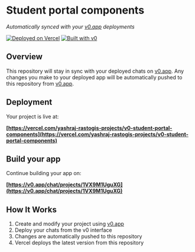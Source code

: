 # Student portal components

*Automatically synced with your [v0.app](https://v0.app) deployments*

[![Deployed on Vercel](https://img.shields.io/badge/Deployed%20on-Vercel-black?style=for-the-badge&logo=vercel)](https://vercel.com/yashraj-rastogis-projects/v0-student-portal-components)
[![Built with v0](https://img.shields.io/badge/Built%20with-v0.app-black?style=for-the-badge)](https://v0.app/chat/projects/1VX9M1UguXG)

## Overview

This repository will stay in sync with your deployed chats on [v0.app](https://v0.app).
Any changes you make to your deployed app will be automatically pushed to this repository from [v0.app](https://v0.app).

## Deployment

Your project is live at:

**[https://vercel.com/yashraj-rastogis-projects/v0-student-portal-components](https://vercel.com/yashraj-rastogis-projects/v0-student-portal-components)**

## Build your app

Continue building your app on:

**[https://v0.app/chat/projects/1VX9M1UguXG](https://v0.app/chat/projects/1VX9M1UguXG)**

## How It Works

1. Create and modify your project using [v0.app](https://v0.app)
2. Deploy your chats from the v0 interface
3. Changes are automatically pushed to this repository
4. Vercel deploys the latest version from this repository
